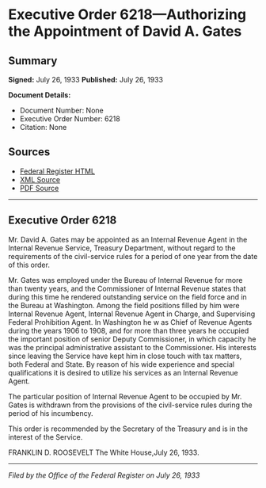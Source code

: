 # Executive Order 6218—Authorizing the Appointment of David A. Gates

## Summary

**Signed:** July 26, 1933
**Published:** July 26, 1933

**Document Details:**
- Document Number: None
- Executive Order Number: 6218
- Citation: None

## Sources
- [Federal Register HTML](https://www.presidency.ucsb.edu/documents/executive-order-6218-authorizing-the-appointment-david-gates)
- [XML Source](None)
- [PDF Source](None)

---

## Executive Order 6218

Mr. David A. Gates may be appointed as an Internal Revenue Agent in the Internal Revenue Service, Treasury Department, without regard to the requirements of the civil-service rules for a period of one year from the date of this order.

Mr. Gates was employed under the Bureau of Internal Revenue for more than twenty years, and the Commissioner of Internal Revenue states that during this time he rendered outstanding service on the field force and in the Bureau at Washington. Among the field positions filled by him were Internal Revenue Agent, Internal Revenue Agent in Charge, and Supervising Federal Prohibition Agent. In Washington he w as Chief of Revenue Agents during the years 1906 to 1908, and for more than three years he occupied the important position of senior Deputy Commissioner, in which capacity he was the principal administrative assistant to the Commissioner. His interests since leaving the Service have kept him in close touch with tax matters, both Federal and State. By reason of his wide experience and special qualifications it is desired to utilize his services as an Internal Revenue Agent.

The particular position of Internal Revenue Agent to be occupied by Mr. Gates is withdrawn from the provisions of the civil-service rules during the period of his incumbency.

This order is recommended by the Secretary of the Treasury and is in the interest of the Service.

FRANKLIN D. ROOSEVELT
The White House,July 26, 1933.

---

*Filed by the Office of the Federal Register on July 26, 1933*
